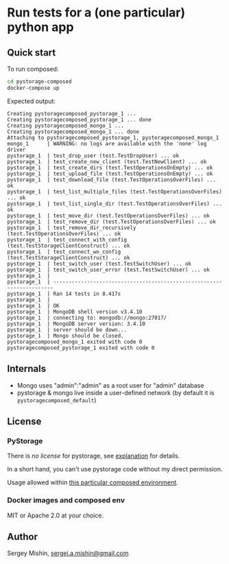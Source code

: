 # Run tests for a (one particular) python app

## Quick start

To run composed:

``` bash
cd pystorage-composed
docker-compose up
```

Expected output:

``` 
Creating pystoragecomposed_pystorage_1 ...
Creating pystoragecomposed_pystorage_1 ... done
Creating pystoragecomposed_mongo_1 ...
Creating pystoragecomposed_mongo_1 ... done
Attaching to pystoragecomposed_pystorage_1, pystoragecomposed_mongo_1
mongo_1      | WARNING: no logs are available with the 'none' log driver
pystorage_1  | test_drop_user (test.TestDropUser) ... ok
pystorage_1  | test_create_new_client (test.TestNewClient) ... ok
pystorage_1  | test_create_dirs (test.TestOperationsOnEmpty) ... ok
pystorage_1  | test_upload_file (test.TestOperationsOnEmpty) ... ok
pystorage_1  | test_download_file (test.TestOperationsOverFiles) ... ok
pystorage_1  | test_list_multiple_files (test.TestOperationsOverFiles) ... ok
pystorage_1  | test_list_single_dir (test.TestOperationsOverFiles) ... ok
pystorage_1  | test_move_dir (test.TestOperationsOverFiles) ... ok
pystorage_1  | test_remove_dir (test.TestOperationsOverFiles) ... ok
pystorage_1  | test_remove_dir_recursively (test.TestOperationsOverFiles) ... ok
pystorage_1  | test_connect_with_config (test.TestStorageClientConstruct) ... ok
pystorage_1  | test_connect_wo_config (test.TestStorageClientConstruct) ... ok
pystorage_1  | test_switch_user (test.TestSwitchUser) ... ok
pystorage_1  | test_switch_user_error (test.TestSwitchUser) ... ok
pystorage_1  |
pystorage_1  | ----------------------------------------------------------------------
pystorage_1  | Ran 14 tests in 8.417s
pystorage_1  |
pystorage_1  | OK
pystorage_1  | MongoDB shell version v3.4.10
pystorage_1  | connecting to: mongodb://mongo:27017/
pystorage_1  | MongoDB server version: 3.4.10
pystorage_1  | server should be down...
pystorage_1  | Mongo should be closed.
pystoragecomposed_mongo_1 exited with code 0
pystoragecomposed_pystorage_1 exited with code 0
```

## Internals

* Mongo uses "admin":"admin" as a root user for "admin" database
* pystorage & mongo live inside a user-defined network (by default it
  is `pystoragecomposed_default`)

## License ##

### PyStorage ###

There is *no license* for pystorage, see [explanation](https://choosealicense.com/no-license/) for details.

In a short hand, you can't use pystorage code without my direct permission.

Usage allowed within [this particular composed environment](mishin.sergey/pystorage-composed).

### Docker images and composed env ###

MIT or Apache 2.0 at your choice.

## Author

Sergey Mishin, sergei.a.mishin@gmail.com
